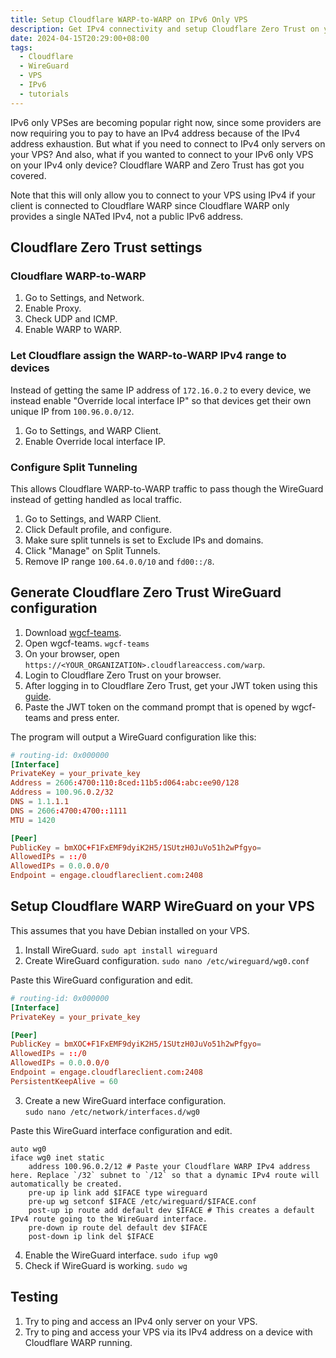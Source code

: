 ```yaml
---
title: Setup Cloudflare WARP-to-WARP on IPv6 Only VPS
description: Get IPv4 connectivity and setup Cloudflare Zero Trust on your IPv6 only VPS
date: 2024-04-15T20:29:00+08:00
tags:
  - Cloudflare
  - WireGuard
  - VPS
  - IPv6
  - tutorials
---
```

IPv6 only VPSes are becoming popular right now, since some providers are now requiring you to pay to have an IPv4 address because of the IPv4 address exhaustion. But what if you need to connect to IPv4 only servers on your VPS? And also, what if you wanted to connect to your IPv6 only VPS on your IPv4 only device? Cloudflare WARP and Zero Trust has got you covered.

Note that this will only allow you to connect to your VPS using IPv4 if your client is connected to Cloudflare WARP since Cloudflare WARP only provides a single NATed IPv4, not a public IPv6 address.

## Cloudflare Zero Trust settings

### Cloudflare WARP-to-WARP

1. Go to Settings, and Network.
2. Enable Proxy.
3. Check UDP and ICMP.
4. Enable WARP to WARP.

### Let Cloudflare assign the WARP-to-WARP IPv4 range to devices

Instead of getting the same IP address of `172.16.0.2` to every device, we instead enable "Override local interface IP" so that devices get their own unique IP from `100.96.0.0/12`.

1. Go to Settings, and WARP Client.
2. Enable Override local interface IP.

### Configure Split Tunneling

This allows Cloudflare WARP-to-WARP traffic to pass though the WireGuard instead of getting handled as local traffic.

1. Go to Settings, and WARP Client.
2. Click Default profile, and configure.
3. Make sure split tunnels is set to Exclude IPs and domains.
4. Click "Manage" on Split Tunnels.
5. Remove IP range `100.64.0.0/10` and `fd00::/8`.

## Generate Cloudflare Zero Trust WireGuard configuration

1. Download [wgcf-teams](https://github.com/poscat0x04/wgcf-teams/releases/latest).
2. Open wgcf-teams. `wgcf-teams`
3. On your browser, open `https://<YOUR_ORGANIZATION>.cloudflareaccess.com/warp`.
4. Login to Cloudflare Zero Trust on your browser.
5. After logging in to Cloudflare Zero Trust, get your JWT token using this [guide](https://github.com/poscat0x04/wgcf-teams/blob/master/guide.md).
6. Paste the JWT token on the command prompt that is opened by wgcf-teams and press enter.

The program will output a WireGuard configuration like this:
```conf
# routing-id: 0x000000
[Interface]
PrivateKey = your_private_key
Address = 2606:4700:110:8ced:11b5:d064:abc:ee90/128
Address = 100.96.0.2/32
DNS = 1.1.1.1
DNS = 2606:4700:4700::1111
MTU = 1420

[Peer]
PublicKey = bmXOC+F1FxEMF9dyiK2H5/1SUtzH0JuVo51h2wPfgyo=
AllowedIPs = ::/0
AllowedIPs = 0.0.0.0/0
Endpoint = engage.cloudflareclient.com:2408
```

## Setup Cloudflare WARP WireGuard on your VPS

This assumes that you have Debian installed on your VPS.

1. Install WireGuard. `sudo apt install wireguard`
2. Create WireGuard configuration. `sudo nano /etc/wireguard/wg0.conf`

Paste this WireGuard configuration and edit.
```conf
# routing-id: 0x000000
[Interface]
PrivateKey = your_private_key

[Peer]
PublicKey = bmXOC+F1FxEMF9dyiK2H5/1SUtzH0JuVo51h2wPfgyo=
AllowedIPs = ::/0
AllowedIPs = 0.0.0.0/0
Endpoint = engage.cloudflareclient.com:2408
PersistentKeepAlive = 60
```

3. Create a new WireGuard interface configuration.\
`sudo nano /etc/network/interfaces.d/wg0`

Paste this WireGuard interface configuration and edit.
```
auto wg0
iface wg0 inet static
    address 100.96.0.2/12 # Paste your Cloudflare WARP IPv4 address here. Replace `/32` subnet to `/12` so that a dynamic IPv4 route will automatically be created.
    pre-up ip link add $IFACE type wireguard
    pre-up wg setconf $IFACE /etc/wireguard/$IFACE.conf
    post-up ip route add default dev $IFACE # This creates a default IPv4 route going to the WireGuard interface.
    pre-down ip route del default dev $IFACE
    post-down ip link del $IFACE
```

4. Enable the WireGuard interface. `sudo ifup wg0`
5. Check if WireGuard is working. `sudo wg`

## Testing

1. Try to ping and access an IPv4 only server on your VPS.
2. Try to ping and access your VPS via its IPv4 address on a device with Cloudflare WARP running.